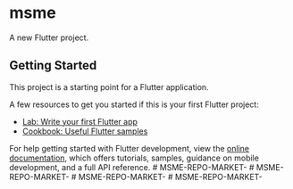 # msme

A new Flutter project.

## Getting Started

This project is a starting point for a Flutter application.

A few resources to get you started if this is your first Flutter project:

- [Lab: Write your first Flutter app](https://docs.flutter.dev/get-started/codelab)
- [Cookbook: Useful Flutter samples](https://docs.flutter.dev/cookbook)

For help getting started with Flutter development, view the
[online documentation](https://docs.flutter.dev/), which offers tutorials,
samples, guidance on mobile development, and a full API reference.
#   M S M E - R E P O - M A R K E T -  
 #   M S M E - R E P O - M A R K E T -  
 #   M S M E - R E P O - M A R K E T -  
 #   M S M E - R E P O - M A R K E T -  
 